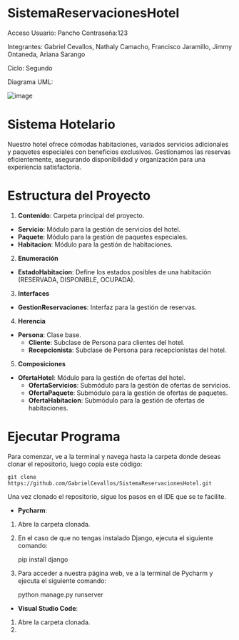 # SistemaReservacionesHotel
Acceso
Usuario: Pancho
Contraseña:123

Integrantes:
Gabriel Cevallos, Nathaly Camacho, Francisco Jaramillo, Jimmy Ontaneda, Ariana Sarango

Ciclo: Segundo

Diagrama UML:

![image](https://github.com/GabrielCevallos/SistemaReservacionesHotel/assets/166523819/b228f6c6-e0d3-42fd-b716-f16eab245022)

# Sistema Hotelario

Nuestro hotel ofrece cómodas habitaciones, variados servicios adicionales y paquetes especiales con beneficios exclusivos. Gestionamos las reservas eficientemente, asegurando disponibilidad y organización para una experiencia satisfactoria.

# Estructura del Proyecto

1. **Contenido**: Carpeta principal del proyecto.
  - **Servicio**: Módulo para la gestión de servicios del hotel.
  - **Paquete**: Módulo para la gestión de paquetes especiales.
  - **Habitacion**: Módulo para la gestión de habitaciones.
  
2. **Enumeración**
  - **EstadoHabitacion**: Define los estados posibles de una habitación (RESERVADA, DISPONIBLE, OCUPADA).

3. **Interfaces**
  - **GestionReservaciones**: Interfaz para la gestión de reservas.

4. **Herencia**
  - **Persona**: Clase base.
    - **Cliente**: Subclase de Persona para clientes del hotel.
    - **Recepcionista**: Subclase de Persona para recepcionistas del hotel.
5. **Composiciones**
  - **OfertaHotel**: Módulo para la gestión de ofertas del hotel.
    - **OfertaServicios**: Submódulo para la gestión de ofertas de servicios.
    - **OfertaPaquete**: Submódulo para la gestión de ofertas de paquetes.
    - **OfertaHabitacion**: Submódulo para la gestión de ofertas de habitaciones.

# Ejecutar Programa

Para comenzar, ve a la terminal y navega hasta la carpeta donde deseas clonar el repositorio, luego copia este código:

    git clone https://github.com/GabrielCevallos/SistemaReservacionesHotel.git 

Una vez clonado el repositorio, sigue los pasos en el IDE que se te facilite.

- **Pycharm**:

1. Abre la carpeta clonada.
2. En el caso de que no tengas instalado Django, ejecuta el siguiente comando:

    
    pip install django

3. Para acceder a nuestra página web, ve a la terminal de Pycharm y ejecuta el siguiente comando:


    python manage.py runserver


- **Visual Studio Code**:

1. Abre la carpeta clonada.
2. 




